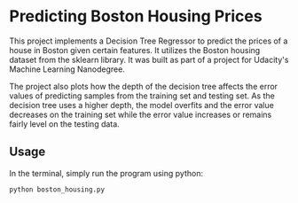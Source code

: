 # Predicting Boston Housing Prices

This project implements a Decision Tree Regressor to predict the prices of a house in Boston given certain features. It utilizes the Boston housing dataset from the sklearn library. It was built as part of a project for Udacity's Machine Learning Nanodegree.

The project also plots how the depth of the decision tree affects the error values of predicting samples from the training set and testing set. As the decision tree uses a higher depth, the model overfits and the error value decreases on the training set while the error value increases or remains fairly level on the testing data.

## Usage

In the terminal, simply run the program using python:

```bash
python boston_housing.py
```

